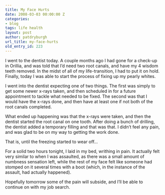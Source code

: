 ```yaml
---
title: My Face Hurts
date: 2008-03-03 00:00:00 Z
categories:
- blog
tags: life health
layout: post
author: patdryburgh
url_title: my-face-hurts
old_entry_id: 223
---
```


I went to the dentist today.  A couple months ago I had gone for a check-up in Orillia, and was told that I’d need two root canals, and have my 4 wisdom teeth removed.  In the midst of all of my life-transition, I had to put it on hold.  Finally, today I was able to start the process of fixing up my pearly whites.

I went into the dentist expecting one of two things.  The first was simply to get some newer x-rays taken, and then scheduled in for a future appointment to tackle what needed to be fixed.  The second was that I would have the x-rays done, and then have at least one if not both of the root canals completed.

What ended up happening was that the x-rays were taken, and then the dentist started the root canal on one tooth.  After doing a bunch of drilling, the dentist added a temporary filling and that was that.  I didn’t feel any pain, and was glad to be on my way to getting the work done.

That is, until the freezing started to wear off…

For a solid two hours tonight, I laid in my bed, writhing in pain.   It actually felt very similar to when I was assaulted, as there was a small amount of numbness sensation left, while the rest of my face felt like someone had stomped on it several times with a boot (which, in the instance of the assault, had actually happened).

Hopefully tomorrow some of the pain will subside, and I’ll be able to continue on with my job search.